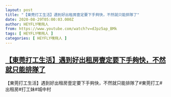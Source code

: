 ```yaml
---
layout: post
title: "【東莞打工生活】遇到好出租房壹定要下手夠快，不然就只能排隊了"
date: 2020-08-29T05:00:03.000Z
author: HEYFLY嘿飛人
from: https://www.youtube.com/watch?v=dJpz5ap_BMk
tags: [ HEYFLY嘿飛人 ]
categories: [ HEYFLY嘿飛人 ]
---
```

<!--1598677203000-->
[【東莞打工生活】遇到好出租房壹定要下手夠快，不然就只能排隊了](https://www.youtube.com/watch?v=dJpz5ap_BMk)
------

<div>
【東莞打工生活】遇到好出租房壹定要下手夠快，不然就只能排隊了#東莞打工#出租房#打工妹#城中村
</div>

